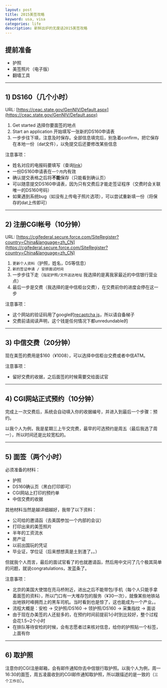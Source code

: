 ```yaml
---
layout: post
title: 2015美签攻略
keyword: usa, visa
categories: life
description: 新鲜出炉的无废话2015美签攻略
---
```


## 提前准备

* 护照
* 美签照片（电子版）
* 翻墙工具

---

## 1) DS160（几个小时）

URL: [https://ceac.state.gov/GenNIV/Default.aspx](https://ceac.state.gov/GenNIV/Default.aspx)

1. Get started 选择你要面签的地点
2. Start an application 开始填写一张新的DS160申请表
3. 一步步往下填，注意及时保存。全部信息填完后，别急着confirm，把它保存在本地一份（dat文件），以免提交后还要修改某些信息

注意事项：

* 姓名对应的电报码要填写（查询[link](http://www.diycode.net/)）
* 一份DS160申请表在`一个月`内有效
* 确认提交表格之后将**不能**保存（只能看到确认页）
* 可以随意提交DS160申请表，因为只有交费后才能走签证程序（交费时会关联唯一的DS160号码）
* 如果遇到系统bug（如没有上传电子照片选项），可以尝试重新填一份（将保存的dat上传即可）

---

## 2) 注册CGI帐号（10分钟）

URL: [https://cgifederal.secure.force.com/SiteRegister?country=China&language=zh_CN](https://cgifederal.secure.force.com/SiteRegister?country=China&language=zh_CN)

1. `更新个人资料`（护照，姓名，DS等信息）
2. `新的签证申请 / 安排面试时间`
3. 一步步往下走（`指定护照/文件送达地址` 我选择的是离我家最近的中信银行营业点）
4. 最后一步是交费（我选择的是中信柜台交费），在交费前你的进度会停在这一步

注意事项：

* 这个网站的验证码用了google的[recaptcha js](https://www.google.com/recaptcha/api/js/recaptcha_ajax.js)，所以请自备梯子
* 交费前请阅读声明，这个钱是任何情况下都unredundable的

---

## 3) 中信交费（20分钟）

现在美签的费用是$160（¥1008），可以选择中信柜台交费或者中信ATM。

注意事项：

* 留好交费的收据，之后面签的时候需要交给面试官

---

## 4) CGI网站正式预约（10分钟）

完成上一次交费后，系统会自动填入你的收据编号，并进入到最后一个步骤：预约。

以我个人为例，我是星期三上午交完费，最早的可选预约是周五（最后我选了周一），所以时间还是比较宽松的。

---

## 5) 面签（两个小时）

必须准备的材料：

* 护照
* DS160确认页（黑白打印即可）
* CGI网站上打印的预约单
* 中信交费的收据

其他材料当然是越详细越好，我带了以下资料：

* 公司给的邀请函（去美国参加一个内部的会议）
* 打印出来的美签照片
* 半年的工资流水
* 房产证
* 以前出国玩的凭证
* 毕业证，学位证（后来想想真是土到渣了。。）

但就我个人而言，最后的面试官看了的也就邀请函，然后用中文问了几个极其简单的问题，就说congratulations，发蓝条了。

注意事项：

* 北京的美国大使馆在亮马桥附近，进出之后不能带包/手机（每个人只能手拿着面签的资料），所以门口有一大堆存包的服务（¥30一次），就像某些地铁站出地铁时峰拥而上的黑车司机。当时看到也是惊了，这也能成为一个产业。。
* 流程大概是：安检 -> 交护照/DS160 -> 领护照/DS160 -> 采集指纹 -> 面谈
* 由于现在办美签的人还挺多的，在预约时间前提前1小时到比较好，整个过程会花1.5~2个小时
* 在排队等待安检的时候，会有志愿者过来核对信息，给你的护照贴一个标签，上面有你

---

## 6) 取护照

注意你的CGI注册邮箱，会有邮件通知你去中信银行取护照。以我个人为例，周一16:30的面签，周五凌晨收到的CGI邮件通知取护照，所以跟描述的是一致的（`三个工作日`）。
